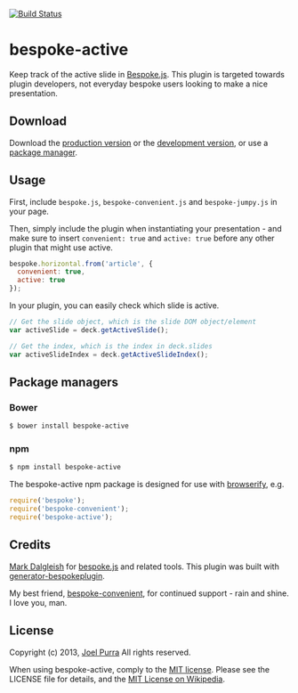 [![Build Status](https://secure.travis-ci.org/joelpurra/bespoke-active.png?branch=master)](https://travis-ci.org/joelpurra/bespoke-active)

# bespoke-active

Keep track of the active slide in [Bespoke.js][bespoke.js]. This plugin is targeted towards plugin developers, not everyday bespoke users looking to make a nice presentation.

## Download

Download the [production version][min] or the [development version][max], or use a [package manager](#package-managers).

[min]: https://raw.github.com/joelpurra/bespoke-active/master/dist/bespoke-active.min.js
[max]: https://raw.github.com/joelpurra/bespoke-active/master/dist/bespoke-active.js

## Usage

First, include `bespoke.js`, `bespoke-convenient.js` and `bespoke-jumpy.js` in your page.

Then, simply include the plugin when instantiating your presentation - and make sure to insert `convenient: true` and `active: true` before any other plugin that might use active.


```js
bespoke.horizontal.from('article', {
  convenient: true,
  active: true
});
```

In your plugin, you can easily check which slide is active.

```js
// Get the slide object, which is the slide DOM object/element
var activeSlide = deck.getActiveSlide();

// Get the index, which is the index in deck.slides
var activeSlideIndex = deck.getActiveSlideIndex();
```

## Package managers

### Bower

```bash
$ bower install bespoke-active
```

### npm

```bash
$ npm install bespoke-active
```

The bespoke-active npm package is designed for use with [browserify](http://browserify.org/), e.g.

```js
require('bespoke');
require('bespoke-convenient');
require('bespoke-active');
```


## Credits

[Mark Dalgleish](http://markdalgleish.com/) for [bespoke.js][bespoke.js] and related tools. This plugin was built with [generator-bespokeplugin](https://github.com/markdalgleish/generator-bespokeplugin).

My best friend, [bespoke-convenient](https://github.com/joelpurra/bespoke-convenient), for continued support - rain and shine. I love you, man.


## License

Copyright (c) 2013, [Joel Purra](http://joelpurra.com/) All rights reserved.

When using bespoke-active, comply to the [MIT license](http://joelpurra.mit-license.org/2013). Please see the LICENSE file for details, and the [MIT License on Wikipedia](http://en.wikipedia.org/wiki/MIT_License).

[bespoke.js]: https://github.com/markdalgleish/bespoke.js
